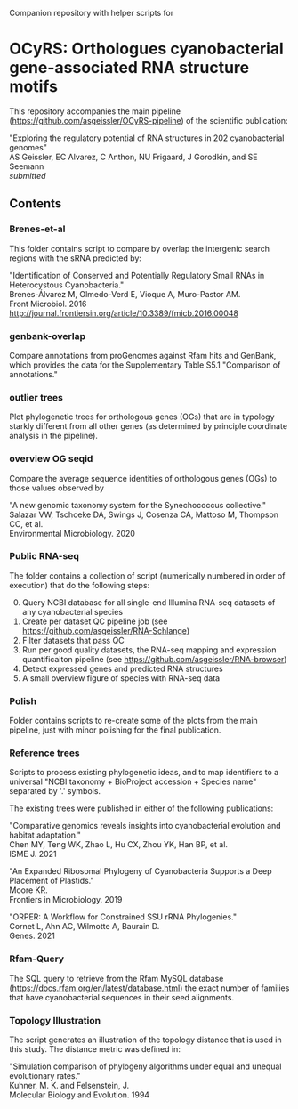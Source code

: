 Companion repository with helper scripts for

# OCyRS: Orthologues cyanobacterial gene-associated RNA structure motifs


This repository accompanies the main pipeline
(https://github.com/asgeissler/OCyRS-pipeline)
of the scientific publication:


"Exploring the regulatory potential of RNA structures in 202 cyanobacterial genomes"  
AS  Geissler, EC Alvarez, C Anthon, NU Frigaard, J Gorodkin, and SE Seemann  
*submitted*


## Contents

### Brenes-et-al

This folder contains script to compare by overlap the intergenic search regions
with the sRNA predicted by:

"Identification of Conserved and Potentially Regulatory Small RNAs in Heterocystous Cyanobacteria."   
Brenes-Álvarez M, Olmedo-Verd E, Vioque A, Muro-Pastor AM.    
Front Microbiol. 2016 http://journal.frontiersin.org/article/10.3389/fmicb.2016.00048

### genbank-overlap

Compare annotations from proGenomes against Rfam hits and 
GenBank, which provides the data for the
Supplementary Table S5.1 "Comparison of annotations."


### outlier trees

Plot phylogenetic trees for orthologous genes (OGs) that are in typology starkly
different from all other genes
(as determined by principle coordinate analysis in the pipeline).


### overview OG seqid

Compare the average sequence identities of orthologous genes (OGs)
to those values observed by

"A new genomic taxonomy system for the Synechococcus collective."   
Salazar VW, Tschoeke DA, Swings J, Cosenza CA, Mattoso M, Thompson CC, et al.   
Environmental Microbiology. 2020


### Public RNA-seq

The folder contains a collection of script (numerically numbered in order
of execution) that do the following steps:

0. Query NCBI database for all single-end Illumina RNA-seq datasets of any cyanobacterial species
1. Create per dataset QC pipeline job (see  https://github.com/asgeissler/RNA-Schlange)
2. Filter datasets that pass QC
3. Run per good quality datasets, the RNA-seq mapping and expression quantificaiton pipeline
   (see https://github.com/asgeissler/RNA-browser)
4. Detect expressed genes and predicted RNA structures
5. A small overview figure of species with RNA-seq data


### Polish

Folder contains scripts to re-create some of the plots from the main pipeline,
just with minor polishing for the final publication.

### Reference trees

Scripts to process existing phylogenetic ideas, and to map identifiers
to a universal "NCBI taxonomy + BioProject accession + Species name"
separated by '.' symbols.

The existing trees were published in either of the following publications:

"Comparative genomics reveals insights into cyanobacterial evolution and habitat adaptation."   
Chen MY, Teng WK, Zhao L, Hu CX, Zhou YK, Han BP, et al.   
ISME J. 2021


"An Expanded Ribosomal Phylogeny of Cyanobacteria Supports a Deep Placement of Plastids."   
Moore KR.    
Frontiers in Microbiology. 2019


"ORPER: A Workflow for Constrained SSU rRNA Phylogenies."    
Cornet L, Ahn AC, Wilmotte A, Baurain D.   
Genes. 2021


### Rfam-Query

The SQL query to retrieve from the Rfam MySQL database
(https://docs.rfam.org/en/latest/database.html)
the exact number of families that have cyanobacterial sequences
in their seed alignments.


### Topology Illustration

The script generates  an illustration of the topology distance
that is used in this study. The distance metric was defined in:



"Simulation comparison of phylogeny algorithms under equal and unequal evolutionary rates."    
Kuhner, M. K. and Felsenstein, J.    
Molecular Biology and Evolution. 1994


